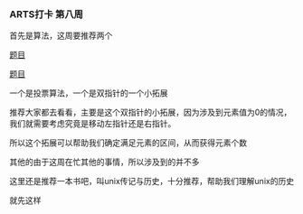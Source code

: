 ### ARTS打卡 第八周

首先是算法，这周要推荐两个

[题目](https://leetcode-cn.com/problems/find-majority-element-lcci/)

[题目](https://leetcode-cn.com/problems/binary-subarrays-with-sum/)

一个是投票算法，一个是双指针的一个小拓展

推荐大家都去看看，主要是这个双指针的小拓展，因为涉及到元素值为0的情况，我们就需要考虑究竟是移动左指针还是右指针。

所以这个拓展可以帮助我们确定满足元素的区间，从而获得元素个数

其他的由于这周在忙其他的事情，所以涉及到的并不多

这里还是推荐一本书吧，叫unix传记与历史，十分推荐，帮助我们理解unix的历史

就先这样